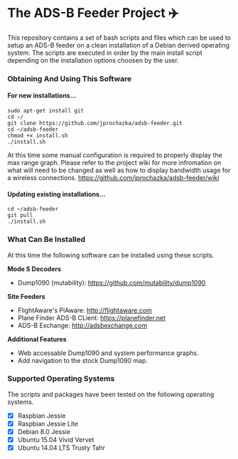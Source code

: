 # The ADS-B Feeder Project :airplane:

This repository contains a set of bash scripts and files which can be used to setup an ADS-B
feeder on a clean installation of a Debian derived operating system. The scripts are executed
in order by the main install script depending on the installation options choosen by the user.

### Obtaining And Using This Software

#### For new installations...

    sudo apt-get install git
    cd ~/
    git clone https://github.com/jprochazka/adsb-feeder.git
    cd ~/adsb-feeder
    chmod +x install.sh
    ./install.sh
    
At this time some manual configuration is required to properly display the max range graph. Please
refer to the project wiki for more infromation on what will need to be changed as well as how to
display bandwidth usage for a wireless connections. https://github.com/jprochazka/adsb-feeder/wiki
    
#### Updating existing installations...

    cd ~/adsb-feeder
    git pull
    ./install.sh

### What Can Be Installed

At this time the following software can be installed using these scripts.

**Mode S Decoders**

* Dump1090 (mutability):   https://github.com/mutability/dump1090

**Site Feeders**

* FlightAware's PiAware:      http://flightaware.com
* Plane Finder ADS-B CLient:  https://planefinder.net
* ADS-B Exchange:             http://adsbexchange.com

**Additional Features**

* Web accessable Dump1090 and system performance graphs.
* Add navigation to the stock Dump1090 map.

### Supported Operating Systems

The scripts and packages have been tested on the following operating systems.

- [X] Raspbian Jessie
- [X] Raspbian Jessie Lite
- [X] Debian 8.0 Jessie
- [X] Ubuntu 15.04 Vivid Vervet
- [X] Ubuntu 14.04 LTS Trusty Tahr
